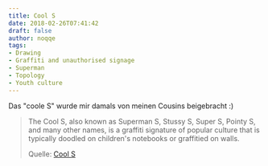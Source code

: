 ```yaml
---
title: Cool S
date: 2018-02-26T07:41:42
draft: false
author: noqqe
tags:
- Drawing
- Graffiti and unauthorised signage
- Superman
- Topology
- Youth culture
---
```


Das "coole S" wurde mir damals von meinen Cousins beigebracht :)

> The Cool S, also known as Superman S, Stussy S, Super S, Pointy S, and many
> other names, is a graffiti signature of popular culture that is typically
> doodled on children's notebooks or graffitied on walls.
>
> Quelle: [Cool S](https://en.wikipedia.org/wiki/Cool_S)
